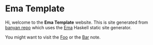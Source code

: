# Ema Template

Hi, welcome to the **Ema Template** website. This is site generated from [banyan repo](http://github.com/srid/banyan) which uses the [Ema](https://ema.srid.ca/) Haskell static site generator.

You might want to visit the [Foo](dir1/foo.md) or the [Bar](dir2/bar.md) note.
